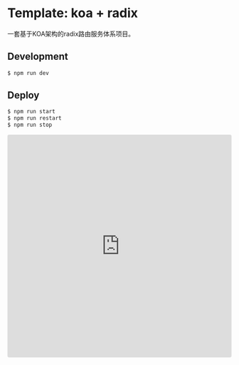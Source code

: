 # Template: koa + radix

一套基于KOA架构的radix路由服务体系项目。

## Development

```bash
$ npm run dev
```

## Deploy

```bash
$ npm run start
$ npm run restart
$ npm run stop
```

<iframe
  src="https://codesandbox.io/embed/github/typeservice/template-koa-radix/tree/master/?fontsize=14"
  style="width:100%; height:500px; border:0; border-radius: 4px; overflow:hidden;"
  title="@typeservice/template-koa-radix"
  allow="geolocation; microphone; camera; midi; vr; accelerometer; gyroscope; payment; ambient-light-sensor; encrypted-media; usb"
  sandbox="allow-modals allow-forms allow-popups allow-scripts allow-same-origin"
></iframe>